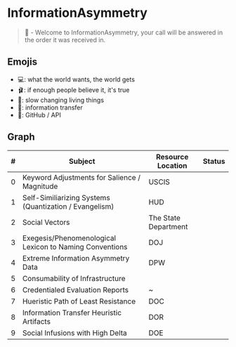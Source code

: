 # InformationAsymmetry
> 👔 - Welcome to InformationAsymmetry, your call will be answered in the order it was received in.

## Emojis
* 💻: what the world wants, the world gets
* 🩰: if enough people believe it, it's true
* 👔: slow changing living things
* 🌈: information transfer
* 🎉: GitHub / API

## Graph
| # | Subject | Resource Location | Status |
| ------- | ------- | ------- | ------- |
| 0 | Keyword Adjustments for Salience / Magnitude | USCIS |  |
| 1 | Self-Similiarizing Systems (Quantization / Evangelism) | HUD |  |
| 2 | Social Vectors | The State Department | |
| 3 | Exegesis/Phenomenological Lexicon to Naming Conventions | DOJ |   |
| 4 | Extreme Information Asymmetry Data | DPW | |
| 5 | Consumability of Infrastructure | | |
| 6 | Credentialed Evaluation Reports | ~ |  |
| 7 | Hueristic Path of Least Resistance | DOC |  |
| 8 | Information Transfer Heuristic Artifacts | DOR |  |
| 9 | Social Infusions with High Delta | DOE |  |
